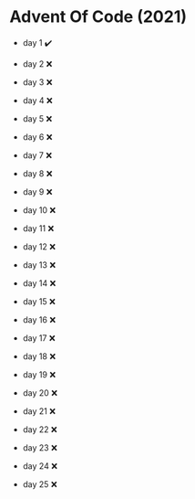 # Advent Of Code (2021)

- day 1 :heavy_check_mark:

- day 2 :x:

- day 3 :x:

- day 4 :x:

- day 5 :x:

- day 6 :x:

- day 7 :x:

- day 8 :x:

- day 9 :x:

- day 10 :x:

- day 11 :x:

- day 12 :x:

- day 13 :x:

- day 14 :x:

- day 15 :x:

- day 16 :x:

- day 17 :x:

- day 18 :x:

- day 19 :x:

- day 20 :x:

- day 21 :x:

- day 22 :x:

- day 23 :x:

- day 24 :x:

- day 25 :x: